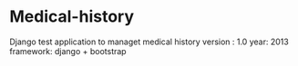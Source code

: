 Medical-history 
===============
Django test application to managet medical history 
version : 1.0
year: 2013
framework: django + bootstrap

